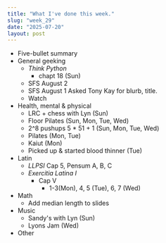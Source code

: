 ```yaml
---
title: "What I've done this week."
slug: "week_29"
date: "2025-07-20"
layout: post
---
```


* Five-bullet summary
* General geeking
    - *Think Python*
        - chapt 18 (Sun)
    - SFS August 2
    - SFS August 1
        Asked Tony Kay for blurb, title.
    - Watch
* Health, mental & physical
    - LRC + chess with Lyn (Sun)
    - Floor Pilates (Sun, Mon, Tue, Wed)
    - 2^8 pushups 5 * 51 + 1 (Sun, Mon, Tue, Wed)
    - Pilates (Mon, Tue)
    - Kaiut (Mon)
    - Picked up & started blood thinner (Tue)
* Latin
    - *LLPSI*
        Cap 5, Pensum A, B, C
    - *Exercitia Latina I*
        - Cap V
            - 1-3(Mon), 4, 5 (Tue), 6, 7 (Wed)
* Math
    - Add median length to slides
* Music
    - Sandy's with Lyn (Sun)
    - Lyons Jam (Wed)
* Other
